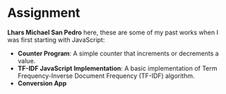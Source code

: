 # Assignment

**Lhars Michael San Pedro** here, these are some of my past works when I was first starting with JavaScript:

- **Counter Program**: A simple counter that increments or decrements a value.
- **TF-IDF JavaScript Implementation**: A basic implementation of Term Frequency-Inverse Document Frequency (TF-IDF) algorithm.
- **Conversion App**
